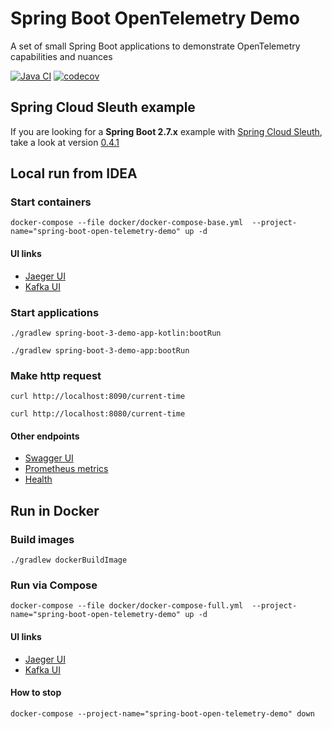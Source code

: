 # Spring Boot OpenTelemetry Demo

A set of small Spring Boot applications to demonstrate OpenTelemetry capabilities and nuances

[![Java CI](https://github.com/mfvanek/spring-boot-open-telemetry-demo/actions/workflows/tests.yml/badge.svg)](https://github.com/mfvanek/spring-boot-open-telemetry-demo/actions/workflows/tests.yml)
[![codecov](https://codecov.io/gh/mfvanek/spring-boot-open-telemetry-demo/graph/badge.svg?token=NUWI02T68G)](https://codecov.io/gh/mfvanek/spring-boot-open-telemetry-demo)

## Spring Cloud Sleuth example

If you are looking for a **Spring Boot 2.7.x** example with [Spring Cloud Sleuth](https://spring.io/projects/spring-cloud-sleuth), take a look at version [0.4.1](https://github.com/mfvanek/spring-boot-open-telemetry-demo/releases/tag/v.0.4.1)

## Local run from IDEA

### Start containers

```shell
docker-compose --file docker/docker-compose-base.yml  --project-name="spring-boot-open-telemetry-demo" up -d
```

#### UI links

* [Jaeger UI](http://localhost:16686)
* [Kafka UI](http://localhost:18080)

### Start applications

```shell
./gradlew spring-boot-3-demo-app-kotlin:bootRun
```

```shell
./gradlew spring-boot-3-demo-app:bootRun
```

### Make http request

```shell
curl http://localhost:8090/current-time
```

```shell
curl http://localhost:8080/current-time
```

#### Other endpoints

* [Swagger UI](http://localhost:8085/actuator/swagger-ui)
* [Prometheus metrics](http://localhost:8085/actuator/prometheus)
* [Health](http://localhost:8085/actuator/health)

## Run in Docker

### Build images

```shell
./gradlew dockerBuildImage
```

### Run via Compose

```shell
docker-compose --file docker/docker-compose-full.yml  --project-name="spring-boot-open-telemetry-demo" up -d
```

#### UI links

* [Jaeger UI](http://localhost:16686)
* [Kafka UI](http://localhost:18080)

#### How to stop

```shell
docker-compose --project-name="spring-boot-open-telemetry-demo" down
```
